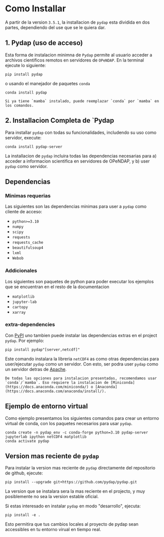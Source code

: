 # Como Installar

A partir de la version `3.5.1`, la installacion de `pydap` esta dividida en  dos partes, dependiendo del use que se le quiera dar.
## 1. Pydap (uso de acceso)
Esta forma de instalacion minimna de `Pydap` permite al usuario acceder  a archivos cientificos remotos en servidores de `OPeNDAP`. En la terminal ejecute lo siguiente:

```shell
pip install pydap
```
o usando el manejador de paquetes `conda`

```shell
conda install pydap
```

```{note}
Si ya tiene `mamba` instalado, puede reemplazar `conda` por `mamba` en los comandos.
```

## 2. Installacion Completa de `Pydap
Para installar `pydap` con todas su funcionalidades, includendo su uso como servidor, execute:

```shell
conda install pydap-server
```
La installacion de `pydap` incluira todas las dependencias necesarias para a) acceder a informacion scientifica en servidores de OPeNDAP, y b) user `pydap` como servidor.


## Dependencias
### Minimas requerias
Las siguientes son las dependencias minimas para user a `pydap` como cliente de acceso:

- `python>=3.10`
- `numpy`
- `scipy`
- `requests`
- `requests_cache`
- `beautifulsoup4`
- `lxml`
- `Webob`


### Addicionales
Los siguientes son paquetes de python para poder executar los ejemplos que se encuentran en el resto de la documentacion
- `matplotlib`
- `jupyter-lab`
- `cartopy`
- `xarray`


### extra-dependencies
Con [PyPI](https://pypi.org/) uno tambien puede instalar las dependencias extras en el project `pydap`. Por ejemplo:
```shell
pip install pydap"[server,netcdf]"
```

Este comando instalara la libreria `netCDF4` as como otras dependencias para user/ejecutar `pydap` como un servidor. Con esto, ser podra user `pydap` como un servidor detras de [Apache](https://www.apache.org/).

```{note}
De todas las opciones para instalacion presentadas, recomendamos usar `conda`/`mamba`. Eso requiere la instalacion de [Miniconda](https://docs.anaconda.com/miniconda/) o [Anaconda](https://docs.anaconda.com/anaconda/install/).
```

## Ejemplo de entorno virtual

Como ejemplo presentamos los siguientes comandos para crear un entorno virtual de conda, con los paquetes necesarios para usar `pydap`.

```shell
conda create -n pydap_env -c conda-forge python=3.10 pydap-server jupyterlab ipython netCDF4 matplotlib
conda activate pydap
```

## Version mas reciente de `pydap`

Para instalar la version mas reciente de `pydap` directamente del repositorio de github, ejecute:

```shell
pip install --upgrade git+https://github.com/pydap/pydap.git
```
La version que se instalara sera la mas reciente en el projecto, y muy posiblemente no sea la version estable oficial. 

Si estas interesado en instalar `pydap` en modo "desarrollo", ejecuta:

```shell
pip install -e .
```

Esto permitira que tus cambios locales al proyecto de pydap sean accessibles en tu entorno virual en tiempo real.
